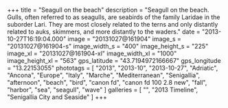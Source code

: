 +++
title = "Seagull on the beach"
description = "Seagull on the beach. Gulls, often referred to as seagulls, are seabirds of the family Laridae in the suborder Lari. They are most closely related to the terns and only distantly related to auks, skimmers, and more distantly to the waders."
date = "2013-10-27T16:19:04.000"
image = "20131027@161904"
image_s = "20131027@161904-s"
image_width_s = "400"
image_height_s = "225"
image_xl = "20131027@161904-xl"
image_width_xl = "1000"
image_height_xl = "563"
gps_latitude = "43.7194972166667"
gps_longitude = "13.22153055"
phototags = [ "2013", "2013-10", "2013-10-27", "Adriatic", "Ancona", "Europe", "Italy", "Marche", "Mediterranean", "Senigallia", "afternoon", "beach", "bird", "canon fd", "canon fd 100 2.8 new", "fall", "harbor", "sea", "seagull", "wave" ]
galleries = [ "", "2013 Timeline", "Senigallia City and Seaside" ]
+++
